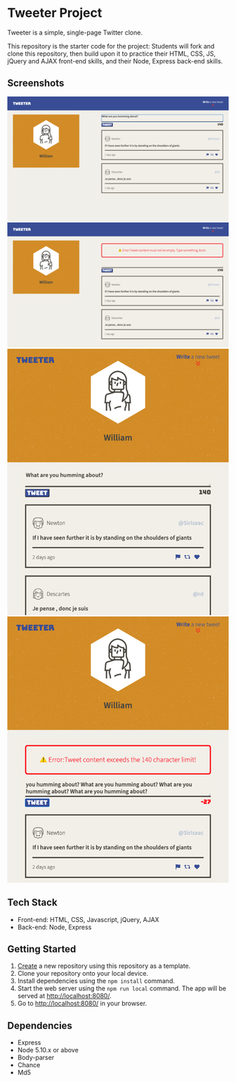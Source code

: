 # Tweeter Project

Tweeter is a simple, single-page Twitter clone.

This repository is the starter code for the project: Students will fork and clone this repository, then build upon it to practice their HTML, CSS, JS, jQuery and AJAX front-end skills, and their Node, Express back-end skills.

## Screenshots

!["Screenshot of desktop layout at default."](./docs/desktop-default.png)
!["Screenshot of desktop layout with empty error."](./docs/desktop-error-empty.png)
!["Screenshot of tablet layout with compose tweet ready."](./docs/tablet-compose.png)
!["Screenshot of tablet layout with exceeding error."](./docs/tablet-error-exceed.png)

## Tech Stack
- Front-end: HTML, CSS, Javascript, jQuery, AJAX
- Back-end: Node, Express

## Getting Started

1. [Create](https://docs.github.com/en/repositories/creating-and-managing-repositories/creating-a-repository-from-a-template) a new repository using this repository as a template.
2. Clone your repository onto your local device.
3. Install dependencies using the `npm install` command.
3. Start the web server using the `npm run local` command. The app will be served at <http://localhost:8080/>.
4. Go to <http://localhost:8080/> in your browser.

## Dependencies

- Express
- Node 5.10.x or above
- Body-parser
- Chance
- Md5
